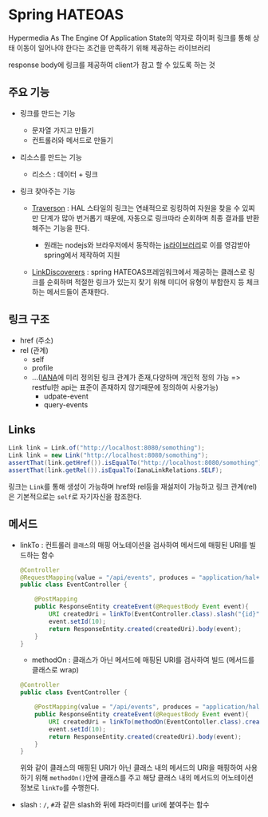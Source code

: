 # Spring HATEOAS

Hypermedia As The Engine Of Application State의 약자로 하이퍼 링크를 통해 상태 이동이 일어나야 한다는 조건을 만족하기 위해 제공하는 라이브러리

response body에 링크를 제공하여 client가 참고 할 수 있도록 하는 것

## 주요 기능

- 링크를 만드는 기능

  - 문자열 가지고 만들기
  - 컨트롤러와 메서드로 만들기

- 리소스를 만드는 기능

  - 리소스 : 데이터 + 링크

- 링크 찾아주는 기능

  - [Traverson](https://docs.spring.io/spring-hateoas/docs/current/api/org/springframework/hateoas/client/Traverson.html) : HAL 스타일의 링크는 연쇄적으로 링킹하여 자원을 찾을 수 있찌만 단계가 많아 번거롭기 때문에, 자동으로 링크따라 순회하며 최종 결과를 반환해주는 기능을 한다.

    - 원래는 nodejs와 브라우저에서 동작하는 [js라이브러리](https://github.com/traverson/traverson)로 이를 영감받아 spring에서 제작하여 지원

  - [LinkDiscoverers](https://docs.spring.io/spring-hateoas/docs/0.25.3.BUILD-SNAPSHOT/api/org/springframework/hateoas/LinkDiscoverers.html) : spring HATEOAS프레임워크에서 제공하는 클래스로 링크를 순회하며 적절한 링크가 있는지 찾기 위해 미디어 유형이 부합한지 등 체크하는 메서드들이 존재한다.

## 링크 구조

- href (주소)
- rel (관계)
  - self
  - profile
  - ...([IANA](https://www.iana.org/assignments/link-relations/link-relations.xhtml)에 미리 정의된 링크 관계가 존재,다양하며 개인적 정의 가능 => restful한 api는 표준이 존재하지 않기때문에 정의하여 사용가능)
    - udpate-event
    - query-events

## Links

```java
Link link = Link.of("http://localhost:8080/somothing");
Link link = new Link("http://localhost:8080/somothing");
assertThat(link.getHref()).isEqualTo("http://localhost:8080/somothing");
assertThat(link.getRel()).isEqualTo(IanaLinkRelations.SELF);
```

링크는 `Link`를 통해 생성이 가능하며 href와 rel등을 재설저이 가능하고 링크 관계(rel)은 기본적으로는 `self`로 자기자신을 참조한다.

## 메서드

- linkTo : 컨트롤러 `클래스`의 매핑 어노테이션을 검사하여 메서드에 매핑된 URI를 빌드하는 함수

  ```java
  @Controller
  @RequestMapping(value = "/api/events", produces = "application/hal+json; charset=UTF-8")
  public class EventController {

      @PostMapping
      public ResponseEntity createEvent(@RequestBody Event event){
          URI createdUri = linkTo(EventController.class).slash("{id}").toUri();
          event.setId(10);
          return ResponseEntity.created(createdUri).body(event);
      }
  }
  ```

  - methodOn : 클래스가 아닌 메서드에 매핑된 URI를 검사하여 빌드 (메서드를 클래스로 wrap)

  ```java
  @Controller
  public class EventController {

      @PostMapping(value = "/api/events", produces = "application/hal+json; charset=UTF-8")
      public ResponseEntity createEvent(@RequestBody Event event){
          URI createdUri = linkTo(methodOn(EventContoller.class).createEvent(null)).slash("{id}").toUri();
          event.setId(10);
          return ResponseEntity.created(createdUri).body(event);
      }
  }
  ```

  위와 같이 클래스의 매핑된 URI가 아닌 클래스 내의 메서드의 URI을 매핑하여 사용하기 위해 `methodOn()`안에 클래스를 주고 해당 클래스 내의 메서드의 어노테이션 정보로 `linkTo`를 수행한다.

- slash : `/`, `#`과 같은 slash와 뒤에 파라미터를 uri에 붙여주는 함수
